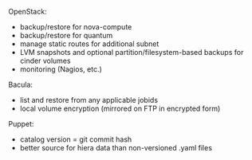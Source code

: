 OpenStack:

* backup/restore for nova-compute
* backup/restore for quantum
* manage static routes for additional subnet
* LVM snapshots and optional partition/filesystem-based backups
  for cinder volumes
* monitoring (Nagios, etc.)

Bacula:

* list and restore from any applicable jobids
* local volume encryption (mirrored on FTP in encrypted form)

Puppet:

* catalog version = git commit hash
* better source for hiera data than non-versioned .yaml files
